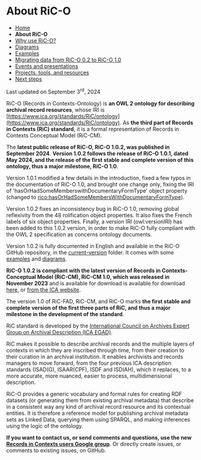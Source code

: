 # About RiC-O



* [Home](index.html)
* **About RiC-O**
* [Why use RiC-O?](why-use-RiC-O.html)
* [Diagrams](diagrams.html)
* [Examples](examples.html)
* [Migrating data from RiC-O 0.2 to RiC-O 1.0](migrating-data-from-RIC-O-v0.2-to-v1.0.html)
* [Events and presentations](events.html)
* [Projects, tools, and resources](projects-tools-resources.html)
* [Next steps](next-steps.html)



Last updated on September 3<sup>rd</sup>, 2024


RiC-O (Records in Contexts-Ontology) is **an OWL 2 ontology for describing archival record resources**, whose IRI is [https://www.ica.org/standards/RiC/ontology](https://www.ica.org/standards/RiC/ontology). As **the third part of Records in Contexts (RiC) standard**, it is a formal representation of Records in Contexts Conceptual Model (RiC-CM).

The **latest public release of RiC-O, RiC-O 1.0.2, was published in September 2024**. **Version 1.0.2 follows the release of RiC-O 1.0.1, dated May 2024, and the release of the first stable and complete version of this ontology, thus a major milestone, RiC-O 1.0**. 

Version 1.0.1 modified a few details in the introduction, fixed a few typos in the documentation of RiC-O 1.0, and brought one change only, fixing the IRI of 'hasOrHadSomeMemberswithDocumentaryFormType' object property (changed to [rico:hasOrHadSomeMembersWithDocumentaryFormType](https://www.ica.org/standards/RiC/ontology#hasOrHadSomeMembersWithDocumentaryFormType)). 

Version 1.0.2 fixes an inconsistency bug in RiC-O 1.0, removing global reflexivity from the 48 rolification object properties. It also fixes the French labels of six object properties. Finally, a version IRI (owl:versionIRI) has been added to this 1.0.2 version, in order to make RiC-O fully compliant with the OWL 2 specification as concerns ontology documents.

Version 1.0.2 is fully documented in English and available in the RiC-O GitHub repository, in the [current-version](https://github.com/ICA-EGAD/RiC-O/tree/master/ontology/current-version) folder. It comes with some [examples](examples.html) and [diagrams](diagrams.html). 

**RiC-O 1.0.2 is compliant with the latest version of Records in Contexts-Conceptual Model (RiC-CM), RiC-CM 1.0, which was released in November 2023** and is available for download is available for download  [here](https://github.com/ICA-EGAD/RiC-CM/releases/tag/v1.0.1), or [from the ICA website](https://www.ica.org/app/uploads/2023/12/RiC-CM-1.0.pdf).

The version 1.0 of RiC-FAD, RiC-CM, and RiC-O marks **the first stable and complete version of the first three parts of RiC, and thus a major milestone in the development of the standard**. 

RiC standard is developed by the [International Council on Archives Expert Group on Archival Description (ICA EGAD)](https://www.ica.org/ica-network/expert-groups/egad/).

RiC makes it possible to describe archival records and the multiple layers of contexts in which they are inscribed through time, from their creation to their curation in an archival institution. 
It enables archivists and records managers to move forward, from the four previous ICA description standards (ISAD(G), ISAAR(CPF), ISDF and ISDIAH), which it replaces, to a more accurate, more nuanced, easier to process, multidimensional description.

RiC-O provides a generic vocabulary and formal rules for creating RDF datasets (or generating them from existing archival metadata) that describe in a consistent way any kind of archival record resource and its contextual entities. It is therefore a reference model for publishing archival metadata sets as Linked Data, querying them using SPARQL, and making inferences using the logic of the ontology.



**If you want to contact us, or send comments and questions, use the new [Records in Contexts users Google group](https://groups.google.com/g/Records_in_Contexts_users)**. Or directly create issues, or comments to existing issues, on GitHub.

